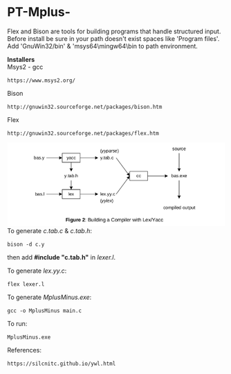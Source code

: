 # PT-Mplus-

Flex and Bison are tools for building programs that handle structured input.\
Before install be sure in your path doesn't exist spaces like 'Program files'.\
Add 'GnuWin32/bin' & 'msys64\mingw64\bin to path environment.

**Installers**\
Msys2 - gcc
```
https://www.msys2.org/
```
Bison
```
http://gnuwin32.sourceforge.net/packages/bison.htm
```
Flex
```
http://gnuwin32.sourceforge.net/packages/flex.htm
```
![alt text](buildingCompiler.png)
To generate *c.tab.c* & *c.tab.h*:
```
bison -d c.y
```
then add **#include "c.tab.h"** in *lexer.l*.

To generate *lex.yy.c*:
```
flex lexer.l
```  

To generate *MplusMinus.exe*:
```
gcc -o MplusMinus main.c
```

To run:
```
MplusMinus.exe
```

References:
```
https://silcnitc.github.io/ywl.html
```